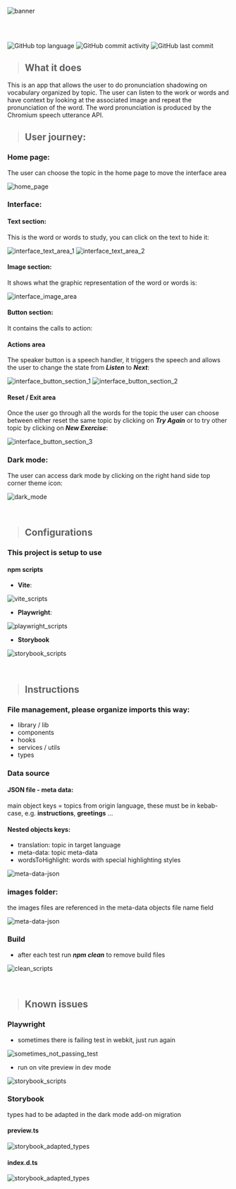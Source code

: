 ![banner](assets/banner.png)

<br/>
<br/>

![GitHub top language](https://img.shields.io/github/languages/top/JeromeVargas/vocabulary_checker)
![GitHub commit activity](https://img.shields.io/github/commit-activity/t/JeromeVargas/vocabulary_checker)
![GitHub last commit](https://img.shields.io/github/last-commit/JeromeVargas/vocabulary_checker)

> ## What it does

This is an app that allows the user to do pronunciation shadowing on vocabulary organized by topic. The user can listen to the work or words and have context by looking at the associated image and repeat the pronunciation of the word. The word pronunciation is produced by the Chromium speech utterance API.

> ## User journey:

### **Home page**:

The user can choose the topic in the home page to move the interface area

![home_page](assets/sections/home_page.png)

### **Interface**:

#### Text section:

This is the word or words to study, you can click on the text to hide it:

![interface_text_area_1](assets/sections/interface_text_section_1.png)
![interface_text_area_2](assets/sections/interface_text_section_2.png)

#### Image section:

It shows what the graphic representation of the word or words is:

![interface_image_area](assets/sections/interface_image_section.png)

#### Button section:

It contains the calls to action:

#### Actions area

The speaker button is a speech handler, it triggers the speech and allows the user to change the state from **_Listen_** to **_Next_**:

![interface_button_section_1](assets/sections/interface_button_section_1.png)
![interface_button_section_2](assets/sections/interface_button_section_2.png)

#### Reset / Exit area

Once the user go through all the words for the topic the user can choose between either reset the same topic by clicking on **_Try Again_** or to try other topic by clicking on **_New Exercise_**:

![interface_button_section_3](assets/sections/interface_button_section_3.png)

### **Dark mode**:

The user can access dark mode by clicking on the right hand side top corner theme icon:

![dark_mode](assets/sections/dark_mode.png)

<br/>

> ## Configurations

### **This project is setup to use**

#### npm scripts

- **Vite**:

![vite_scripts](assets/scripts/vite_scripts.png)

- **Playwright**:

![playwright_scripts](assets/scripts/playwright_scripts.png)

- **Storybook**

![storybook_scripts](assets/scripts/storybook_scripts.png)

<br/>

> ## Instructions

### **File management**, please organize imports this way:

- library / lib
- components
- hooks
- services / utils
- types

### **Data source**

#### JSON file - meta data:

main object keys = topics from origin language, these must be in kebab-case, e.g. **instructions**, **greetings** ...

#### Nested objects keys:

- translation: topic in target language
- meta-data: topic meta-data
- wordsToHighlight: words with special highlighting styles

![meta-data-json](assets/source_files/meta-data-json.png)

### images folder:

the images files are referenced in the meta-data objects file name field

![meta-data-json](assets/source_files/images_folder.png)

### **Build**

- after each test run **_npm clean_** to remove build files

![clean_scripts](assets/scripts/clean_scripts.png)

<br/>

> ## Known issues

### **Playwright**

- sometimes there is failing test in webkit, just run again

![sometimes_not_passing_test](assets/test/sometimes_not_passing_test.png)

- run on vite preview in dev mode

![storybook_scripts](assets/scripts/preview_scripts.png)

### **Storybook**

types had to be adapted in the dark mode add-on migration

#### preview.ts

![storybook_adapted_types](assets/storybook/storybook_adapted_types_1.png)

#### index.d.ts

![storybook_adapted_types](assets/storybook/storybook_adapted_types_2.png)
